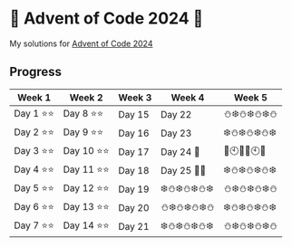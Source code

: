 # :christmas_tree: Advent of Code 2024 :gift:
My solutions for [Advent of Code 2024](https://adventofcode.com/2024/about)

## Progress

| Week 1             | Week 2              | Week 3              | Week 4              | Week 5              |
| ------------------ | ------------------- | ------------------- | ------------------- | ------------------- |
| Day 1 :star::star: | Day 8 :star::star:  | Day 15              | Day 22              | :snowman::snowflake::snowman::snowflake::snowman::snowflake::snowman: |
| Day 2 :star::star: | Day 9 :star::star:  | Day 16              | Day 23              | :snowflake::snowman::snowflake::snowman::snowflake::snowman::snowflake: |
| Day 3 :star::star: | Day 10 :star::star: | Day 17              | Day 24 :santa:      | :beers::clock10::confetti_ball::beers::clock10::confetti_ball: |
| Day 4 :star::star: | Day 11 :star::star: | Day 18              | Day 25 :christmas_tree::gift: | :snowflake::snowman::snowflake::snowman::snowflake::snowman::snowflake: |
| Day 5 :star::star: | Day 12 :star::star: | Day 19              | :snowflake::snowman::snowflake::snowman::snowflake::snowman::snowflake: | :snowman::snowflake::snowman::snowflake::snowman::snowflake::snowman: |
| Day 6 :star::star: | Day 13 :star::star: | Day 20              | :snowman::snowflake::snowman::snowflake::snowman::snowflake::snowman: | :snowflake::snowman::snowflake::snowman::snowflake::snowman::snowflake: |
| Day 7 :star::star: | Day 14 :star::star: | Day 21              | :snowflake::snowman::snowflake::snowman::snowflake::snowman::snowflake: | :snowman::snowflake::snowman::snowflake::snowman::snowflake::snowman: |
